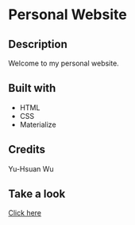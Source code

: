 # Personal Website

## Description
Welcome to my personal website.

## Built with
* HTML
* CSS
* Materialize

## Credits
Yu-Hsuan Wu

## Take a look
[Click here](https://demiwu96.github.io/)
